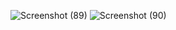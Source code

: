 ![Screenshot (89)](https://github.com/user-attachments/assets/d035a997-c649-4b5f-9fa2-96df17b33c01)
![Screenshot (90)](https://github.com/user-attachments/assets/ff54f48f-b2b3-46f4-b258-6ce3438f1fb5)
